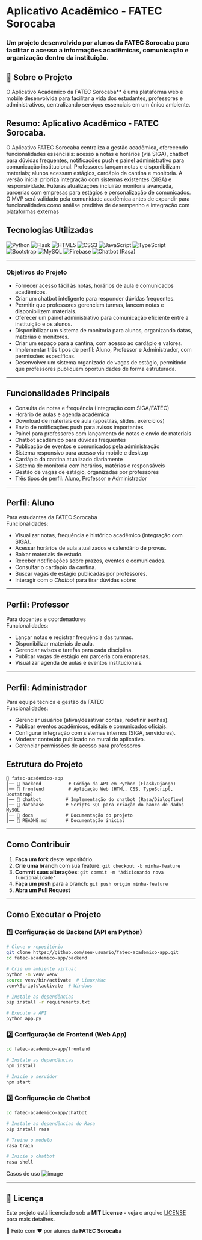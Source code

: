 #  Aplicativo Acadêmico - FATEC Sorocaba

###  Um projeto desenvolvido por alunos da FATEC Sorocaba para facilitar o acesso a informações acadêmicas, comunicação e organização dentro da instituição.

## 📖 Sobre o Projeto

O Aplicativo Acadêmico da FATEC Sorocaba** é uma plataforma web e mobile desenvolvida para facilitar a vida dos estudantes, professores e administrativos, centralizando serviços essenciais em um único ambiente.

## Resumo: Aplicativo Acadêmico - FATEC Sorocaba.

O Aplicativo FATEC Sorocaba centraliza a gestão acadêmica, oferecendo funcionalidades essenciais: acesso a notas e horários (via SIGA), chatbot para dúvidas frequentes, notificações push e painel administrativo para comunicação institucional. Professores lançam notas e disponibilizam materiais; alunos acessam estágios, cardápio da cantina e monitoria. A versão inicial prioriza integração com sistemas existentes (SIGA) e responsividade. Futuras atualizações incluirão monitoria avançada, parcerias com empresas para estágios e personalização de comunicados. O MVP será validado pela comunidade acadêmica antes de expandir para funcionalidades como análise preditiva de desempenho e integração com plataformas externas


##  Tecnologias Utilizadas

![Python](https://img.shields.io/badge/Python-3776AB?style=for-the-badge&logo=python&logoColor=white)
![Flask](https://img.shields.io/badge/Flask-000000?style=for-the-badge&logo=flask&logoColor=white)
![HTML5](https://img.shields.io/badge/HTML5-E34F26?style=for-the-badge&logo=html5&logoColor=white)
![CSS3](https://img.shields.io/badge/CSS3-1572B6?style=for-the-badge&logo=css3&logoColor=white)
![JavaScript](https://img.shields.io/badge/JavaScript-F7DF1E?style=for-the-badge&logo=javascript&logoColor=black)
![TypeScript](https://img.shields.io/badge/TypeScript-3178C6?style=for-the-badge&logo=typescript&logoColor=white)
![Bootstrap](https://img.shields.io/badge/Bootstrap-7952B3?style=for-the-badge&logo=bootstrap&logoColor=white)
![MySQL](https://img.shields.io/badge/MySQL-4479A1?style=for-the-badge&logo=mysql&logoColor=white)
![Firebase](https://img.shields.io/badge/Firebase-FFCA28?style=for-the-badge&logo=firebase&logoColor=black)
![Chatbot (Rasa)](https://img.shields.io/badge/Chatbot-Rasa-5C2D91?style=for-the-badge)

---

###  Objetivos do Projeto
- Fornecer acesso fácil às notas, horários de aula e comunicados acadêmicos.
- Criar um chatbot inteligente para responder dúvidas frequentes.
- Permitir que professores gerenciem turmas, lancem notas e disponibilizem materiais.
- Oferecer um painel administrativo para comunicação eficiente entre a instituição e os alunos.
- Disponibilizar um sistema de monitoria para alunos, organizando datas, matérias e monitores.
- Criar um espaço para a cantina, com acesso ao cardápio e valores.
- Implementar três tipos de perfil: Aluno, Professor e Administrador, com permissões específicas.
- Desenvolver um sistema organizado de vagas de estágio, permitindo que professores publiquem oportunidades de forma estruturada.

---

##  Funcionalidades Principais

- Consulta de notas e frequência (Integração com SIGA/FATEC)
- Horário de aulas e agenda acadêmica
- Download de materiais de aula (apostilas, slides, exercícios)
- Envio de notificações push para avisos importantes
- Painel para professores com lançamento de notas e envio de materiais
- Chatbot acadêmico para dúvidas frequentes
- Publicação de eventos e comunicados pela administração
- Sistema responsivo para acesso via mobile e desktop
- Cardápio da cantina atualizado diariamente
- Sistema de monitoria com horários, matérias e responsáveis
- Gestão de vagas de estágio, organizadas por professores
- Três tipos de perfil: Aluno, Professor e Administrador
---
##  Perfil: Aluno 
Para estudantes da FATEC Sorocaba  
 Funcionalidades: 
- Visualizar notas, frequência e histórico acadêmico (integração com SIGA).  
- Acessar horários de aula atualizados e calendário de provas.  
- Baixar materiais de estudo.  
- Receber notificações sobre prazos, eventos e comunicados.  
- Consultar o cardápio da cantina.  
- Buscar vagas de estágio publicadas por professores.  
- Interagir com o *Chatbot* para tirar dúvidas sobre:  

---

##  Perfil: Professor
Para docentes e coordenadores  
 Funcionalidades: 
- Lançar notas e registrar frequência das turmas.  
- Disponibilizar materiais de aula.  
- Gerenciar avisos e tarefas para cada disciplina.  
- Publicar vagas de estágio em parceria com empresas.  
- Visualizar agenda de aulas e eventos institucionais.    

---

##  Perfil: Administrador
Para equipe técnica e gestão da FATEC  
 Funcionalidades:
- Gerenciar usuários (ativar/desativar contas, redefinir senhas).  
- Publicar eventos acadêmicos, editais e comunicados oficiais.  
- Configurar integração com sistemas internos (SIGA, servidores). 
- Moderar conteúdo publicado no mural do aplicativo.  
- Gerenciar permissões de acesso para professores

## Estrutura do Projeto

```
📂 fatec-academico-app
│── 📁 backend          # Código da API em Python (Flask/Django)
│── 📁 frontend         # Aplicação Web (HTML, CSS, TypeScript, Bootstrap)
│── 📁 chatbot         # Implementação do chatbot (Rasa/Dialogflow)
│── 📁 database        # Scripts SQL para criação do banco de dados MySQL
│── 📁 docs            # Documentação do projeto
│── 📄 README.md       # Documentação inicial
```

---

##  Como Contribuir

1. **Faça um fork** deste repositório.
2. **Crie uma branch** com sua feature: `git checkout -b minha-feature`
3. **Commit suas alterações**: `git commit -m 'Adicionando nova funcionalidade'`
4. **Faça um push** para a branch: `git push origin minha-feature`
5. **Abra um Pull Request**

---

##  Como Executar o Projeto

### 1️⃣ Configuração do Backend (API em Python)
```bash
# Clone o repositório
git clone https://github.com/seu-usuario/fatec-academico-app.git
cd fatec-academico-app/backend

# Crie um ambiente virtual
python -m venv venv
source venv/bin/activate  # Linux/Mac
venv\Scripts\activate  # Windows

# Instale as dependências
pip install -r requirements.txt

# Execute a API
python app.py
```

### 2️⃣ Configuração do Frontend (Web App)
```bash
cd fatec-academico-app/frontend

# Instale as dependências
npm install

# Inicie o servidor
npm start
```

### 3️⃣ Configuração do Chatbot
```bash
cd fatec-academico-app/chatbot

# Instale as dependências do Rasa
pip install rasa

# Treine o modelo
rasa train

# Inicie o chatbot
rasa shell
```

Casos de uso 
![image](https://github.com/user-attachments/assets/f6bb517b-34e4-4947-9351-0c796b242ddd)


---

## 📜 Licença

Este projeto está licenciado sob a **MIT License** - veja o arquivo [LICENSE](LICENSE) para mais detalhes.

📌 Feito com ❤️ por alunos da **FATEC Sorocaba**

